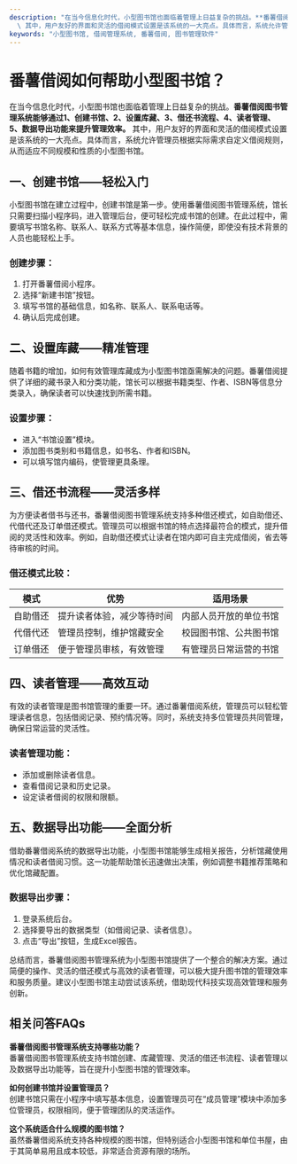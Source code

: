 ```yaml
---
description: "在当今信息化时代，小型图书馆也面临着管理上日益复杂的挑战。**番薯借阅图书管理系统能够通过1、创建书馆、2、设置库藏、3、借还书流程、4、读者管理、5、数据导出功能来提升管理效率。**\
  \ 其中，用户友好的界面和灵活的借阅模式设置是该系统的一大亮点。具体而言，系统允许管理员根据实际需求自定义借阅规则，从而适应不同规模和性质的小型图书馆。"
keywords: "小型图书馆, 借阅管理系统, 番薯借阅, 图书管理软件"
---
```

# 番薯借阅如何帮助小型图书馆？

在当今信息化时代，小型图书馆也面临着管理上日益复杂的挑战。**番薯借阅图书管理系统能够通过1、创建书馆、2、设置库藏、3、借还书流程、4、读者管理、5、数据导出功能来提升管理效率。** 其中，用户友好的界面和灵活的借阅模式设置是该系统的一大亮点。具体而言，系统允许管理员根据实际需求自定义借阅规则，从而适应不同规模和性质的小型图书馆。

## 一、创建书馆——轻松入门

小型图书馆在建立过程中，创建书馆是第一步。使用番薯借阅图书管理系统，馆长只需要扫描小程序码，进入管理后台，便可轻松完成书馆的创建。在此过程中，需要填写书馆名称、联系人、联系方式等基本信息，操作简便，即使没有技术背景的人员也能轻松上手。

### 创建步骤：

1. 打开番薯借阅小程序。
2. 选择“新建书馆”按钮。
3. 填写书馆的基础信息，如名称、联系人、联系电话等。
4. 确认后完成创建。

## 二、设置库藏——精准管理

随着书籍的增加，如何有效管理库藏成为小型图书馆亟需解决的问题。番薯借阅提供了详细的藏书录入和分类功能，馆长可以根据书籍类型、作者、ISBN等信息分类录入，确保读者可以快速找到所需书籍。

### 设置步骤：

- 进入“书馆设置”模块。
- 添加图书类别和书籍信息，如书名、作者和ISBN。
- 可以填写馆内编码，使管理更具条理。

## 三、借还书流程——灵活多样

为方便读者借书与还书，番薯借阅图书管理系统支持多种借还模式，如自助借还、代借代还及订单借还模式。管理员可以根据书馆的特点选择最符合的模式，提升借阅的灵活性和效率。例如，自助借还模式让读者在馆内即可自主完成借阅，省去等待审核的时间。

### 借还模式比较：

| 模式             | 优势                                | 适用场景                          |
|----------------|-----------------------------------|---------------------------------|
| 自助借还         | 提升读者体验，减少等待时间                | 内部人员开放的单位书馆               |
| 代借代还         | 管理员控制，维护馆藏安全                  | 校园图书馆、公共图书馆              |
| 订单借还         | 便于管理员审核，有效管理           | 有管理员日常运营的书馆                 |

## 四、读者管理——高效互动

有效的读者管理是图书馆管理的重要一环。通过番薯借阅系统，管理员可以轻松管理读者信息，包括借阅记录、预约情况等。同时，系统支持多位管理员共同管理，确保日常运营的灵活性。

### 读者管理功能：

- 添加或删除读者信息。
- 查看借阅记录和历史记录。
- 设定读者借阅的权限和限额。

## 五、数据导出功能——全面分析

借助番薯借阅系统的数据导出功能，小型图书馆能够生成相关报告，分析馆藏使用情况和读者借阅习惯。这一功能帮助馆长迅速做出决策，例如调整书籍推荐策略和优化馆藏配置。

### 数据导出步骤：

1. 登录系统后台。
2. 选择要导出的数据类型（如借阅记录、读者信息）。
3. 点击“导出”按钮，生成Excel报告。

总结而言，番薯借阅图书管理系统为小型图书馆提供了一个整合的解决方案。通过简便的操作、灵活的借还模式与高效的读者管理，可以极大提升图书馆的管理效率和服务质量。建议小型图书馆主动尝试该系统，借助现代科技实现高效管理和服务创新。

## 相关问答FAQs

**番薯借阅图书管理系统支持哪些功能？**  
番薯借阅图书管理系统支持书馆创建、库藏管理、灵活的借还书流程、读者管理以及数据导出功能等，旨在提升小型图书馆的管理效率。

**如何创建书馆并设置管理员？**  
创建书馆只需在小程序中填写基本信息，设置管理员可在“成员管理”模块中添加多位管理员，权限相同，便于管理团队的灵活运作。

**这个系统适合什么规模的图书馆？**  
虽然番薯借阅系统支持各种规模的图书馆，但特别适合小型图书馆和单位书屋，由于其简单易用且成本较低，非常适合资源有限的场所。
